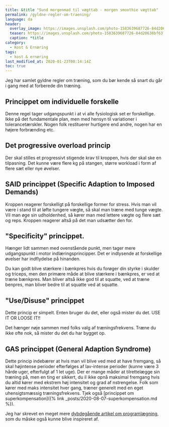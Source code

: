 ```yaml
---
title: &title "Sund morgenmad til vægttab - morgen smoothie vægttab"
permalink: /gyldne-regler-om-traening/
language: da
header:
  overlay_image: https://images.unsplash.com/photo-1583639687726-84d20638bf63?ixlib=rb-1.2.1&ixid=eyJhcHBfaWQiOjEyMDd9&auto=format&fit=crop&w=1932&q=80
  teaser: https://images.unsplash.com/photo-1583639687726-84d20638bf63?ixlib=rb-1.2.1&ixid=eyJhcHBfaWQiOjEyMDd9&auto=format&fit=crop&w=400&q=80
  caption: *title
category:
  - Kost & Ernæring
tags:
  - kost & ernæring
last_modified_at: 2020-01-23T08:14:14Z
toc: true
---
```


Jeg har samlet gyldne regler om træning, som du bør kende så snart du går i gang med at forberede din træning.

## Princippet om individuelle forskelle

Denne regel tager udgangspunkt i at vi alle fysiologisk set er forskellige. Ikke på det fundamentale plan, men med hensyn til variationer i tolerancetærskler. Nogen folk restituerer hurtigere end andre, nogen har en højere forbrænding etc.

## Det progressive overload princip

Der skal stilles et progressivt stigende krav til kroppen, hvis der skal ske en tilpasning. Det kunne være flere kg på stangen, større workload i form af flere sæt eller nye øvelser.

## SAID princippet (Specific Adaption to Imposed Demands)

Kroppen reagerer forskelligt på forskellige former for stress. Hvis man vil være i stand til at løfte tungere vægte, så skal man træne med tunge vægte. Vil man øge sin udholdenhed, så kører man med lettere vægte og flere sæt og reps. Kroppen reagerer altså på det man udsætter den for.

## &quot;Specificity&quot; princippet.

Hænger lidt sammen med ovenstående punkt, men tager mere udgangspunkt i motor indlæringsprincipper. Det er indlysende at forskellige øvelser har indflydelse på hinanden.

Du kan godt blive stærkere i bænkpres hvis du forøger din styrke i skulder og triceps, men den primære måde at blive stærkere i bænkpres, er ved at træne bænkpres. Man bliver altså ikke god til at squatte, ved at træne benpres, man bliver bedre til at squatte ved at squatte.

## &quot;Use/Disuse&quot; princippet

Dette princip er simpelt. Enten bruger du det, eller også mister du det. USE IT OR LOOSE IT!!

Det hænger nøje sammen med folks valg af træningsfrekvens. Træne du ikke ofte nok, så mister du det du har bygget op.

## GAS princippet (General Adaption Syndrome)

Dette princip indebærer at hvis man vil blive ved med at have fremgang, så skal højintense perioder efterfølges af lav-intense perioder (kunne være 3 hårde uger, efterfulgt af 1 let uge). Der er mange måder at tilrettelægge sin træning på, men en ting er sikkert, du il ikke opnå maksimal fremgang hvis du altid kører med ekstrem høj intensitet og grad af nstrengelse. Folk som kører med maks intensitet hver gang, træner generelt med en eget uhensigtsmæssig træningsfrekvens. Tjek også [princippet om superkompensation]({% link _posts/2020-08-07-superkompensation.md %}).

Jeg har skrevet en meget mere [dybdegående artikel om programlægning](/traeningsprogram-programlaegning-styrketraening/), som du måske også kunne blive inspireret af.